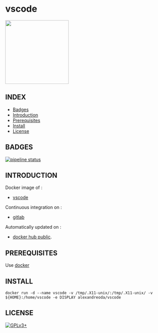 # vscode

<img src="https://framalibre.org/sites/default/files/leslogos/Visual_Studio_Code_1.18_icon.png" width="200" height="200"/>


## INDEX

- [Badges](#BADGES)
- [Introduction](#INTRODUCTION)
- [Prerequisites](#PREREQUISITESITES)
- [Install](#INSTALL)
- [License](#LICENSE)


## BADGES

[![pipeline status](https://gitlab.com/oda-alexandre/vscode/badges/master/pipeline.svg)](https://gitlab.com/oda-alexandre/vscode/commits/master)


## INTRODUCTION

Docker image of :

- [vscode](https://code.visualstudio.com/)

Continuous integration on :

- [gitlab](https://gitlab.com/oda-alexandre/vscode/pipelines)

Automatically updated on :

- [docker hub public](https://hub.docker.com/r/alexandreoda/vscode/).


## PREREQUISITES

Use [docker](https://www.docker.com)


## INSTALL

```
docker run -d --name vscode -v /tmp/.X11-unix/:/tmp/.X11-unix/ -v ${HOME}:/home/vscode -e DISPLAY alexandreoda/vscode
```


## LICENSE

[![GPLv3+](http://gplv3.fsf.org/gplv3-127x51.png)](https://gitlab.com/oda-alexandre/vscode/blob/master/LICENSE)
